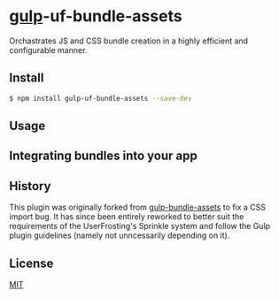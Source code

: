 # [gulp](https://github.com/gulpjs/gulp)-uf-bundle-assets
 
 <!-- TODO Build badges -->

Orchastrates JS and CSS bundle creation in a highly efficient and configurable manner.

## Install

```bash
$ npm install gulp-uf-bundle-assets --save-dev
```

## Usage


## Integrating bundles into your app


## History

This plugin was originally forked from [gulp-bundle-assets](https://github.com/dowjones/gulp-bundle-assets) to fix a CSS import bug. It has since been entirely reworked to better suit the requirements of the UserFrosting's Sprinkle system and follow the Gulp plugin guidelines (namely not unncessarily depending on it).

## License

[MIT](LICENSE)
